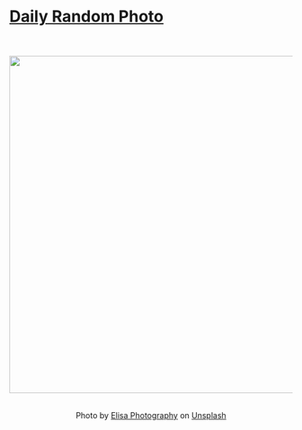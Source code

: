 # [Daily Random Photo](https://www.dailyrandomphoto.com/)

<div align="center">
  <br>
  <br>
  <a href="https://www.dailyrandomphoto.com/p/2022/2022-06-05/"><img src="https://images.unsplash.com/photo-1604491020277-29410d196645?crop=entropy&cs=tinysrgb&fit=max&fm=jpg&ixid=Mnw3NzUwOHwwfDF8cmFuZG9tfHx8fHx8fHx8MTY1NDM4OTUxNA&ixlib=rb-1.2.1&q=80&w=1080" width="600px"></a>
  <br>
  <br>
  <p class="has-text-grey">Photo by <a href="https://unsplash.com/@elisamoldovan?utm_source=Daily%20Random%20Photo&amp;utm_medium=referral" target="_blank" rel="noopener noreferrer">Elisa Photography</a> on <a href="https://unsplash.com/photos/0d5YhjjQxRU?utm_source=Daily%20Random%20Photo&amp;utm_medium=referral" target="_blank" rel="noopener noreferrer">Unsplash</a></p>
</div>
